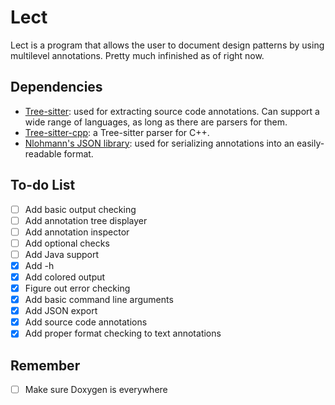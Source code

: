 # Lect
Lect is a program that allows the user to document design patterns by using multilevel annotations. Pretty much infinished as of right now.

## Dependencies
- [Tree-sitter](https://github.com/tree-sitter/tree-sitter): used for extracting source code annotations. Can support a wide range of languages, as long as there are parsers for them.
- [Tree-sitter-cpp](https://github.com/tree-sitter/tree-sitter-cpp): a Tree-sitter parser for C++.
- [Nlohmann's JSON library](https://github.com/nlohmann/json): used for serializing annotations into an easily-readable format.

## To-do List
- [ ] Add basic output checking
- [ ] Add annotation tree displayer
- [ ] Add annotation inspector
- [ ] Add optional checks
- [ ] Add Java support
- [x] Add -h
- [x] Add colored output
- [x] Figure out error checking
- [x] Add basic command line arguments
- [x] Add JSON export
- [x] Add source code annotations
- [x] Add proper format checking to text annotations 

## Remember
- [ ] Make sure Doxygen is everywhere
